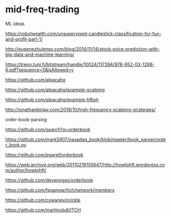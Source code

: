 # mid-freq-trading

ML ideas

https://robotwealth.com/unsupervised-candlestick-classification-for-fun-and-profit-part-1/

http://eugenezhulenev.com/blog/2014/11/14/stock-price-prediction-with-big-data-and-machine-learning/

https://trepo.tuni.fi/bitstream/handle/10024/117394/978-952-03-1288-6.pdf?sequence=5&isAllowed=y

https://github.com/alpacahq

https://github.com/alpacahq/example-scalping

https://github.com/alpacahq/example-hftish

http://jonathankinlay.com/2019/10/high-frequency-scalping-strategies/



order-book-parsing

https://github.com/search?q=orderbook

https://github.com/mark5907/nasadaq_book/blob/master/book_parser/order_book.py

https://github.com/pgaref/orderbook

https://web.archive.org/web/20110219155647/http://howtohft.wordpress.com/author/howtohft/

https://github.com/devenoges/orderbook

https://github.com/fpganow/Itch/network/members



https://github.com/cswaney/prickle

https://github.com/martinobdl/ITCH





